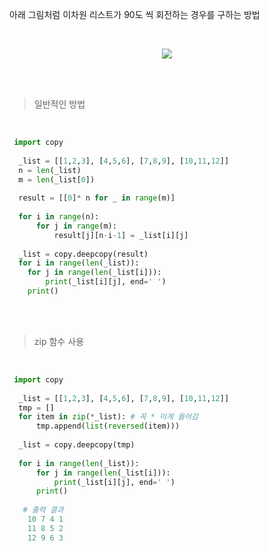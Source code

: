 

아래 그림처럼 이차원 리스트가 90도 씩 회전하는 경우를 구하는 방법

<br>

<p align="center">
    <img src = "./images/list_rotate_90.png">
</p>

<br>
<br>

> 일반적인 방법

<br>

```python
 import copy
  
  _list = [[1,2,3], [4,5,6], [7,8,9], [10,11,12]]
  n = len(_list)
  m = len(_list[0])
 
  result = [[0]* n for _ in range(m)]
 
  for i in range(n):
      for j in range(m):
          result[j][n-i-1] = _list[i][j]
  
  _list = copy.deepcopy(result)
  for i in range(len(_list)):
  	for j in range(len(_list[i])):
  		print(_list[i][j], end=' ')
  	print()

```
<br>
<br>

> zip 함수 사용

<br>

```python
 import copy
 
  _list = [[1,2,3], [4,5,6], [7,8,9], [10,11,12]]
  tmp = []
  for item in zip(*_list): # 꼭 * 이게 들어감
      tmp.append(list(reversed(item)))
 
  _list = copy.deepcopy(tmp)    
 
  for i in range(len(_list)):
      for j in range(len(_list[i])):
          print(_list[i][j], end=' ')
      print()
 
   # 출력 결과 
    10 7 4 1 
    11 8 5 2 
    12 9 6 3 

```